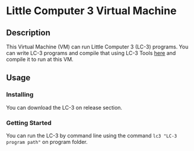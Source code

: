 # Little Computer 3 Virtual Machine

## Description
This Virtual Machine (VM) can run Little Computer 3 (LC-3) programs. You can write LC-3 programs and compile that using LC-3 Tools [here](http://pages.cs.wisc.edu/~markhill/cs252/Fall2009/handouts/pennsim/lc3edit_301.zip) and compile it to run at this VM.

## Usage

### Installing
You can download the LC-3 on release section.

### Getting Started
You can run the LC-3 by command line using the command ```lc3 "LC-3 program path"``` on program folder.
